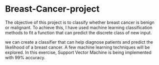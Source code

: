 # Breast-Cancer-project
The objective of this project is to classify whether breast cancer is benign or malignant. To achieve this, I have used machine learning classification methods to fit a function that can predict the discrete class of new input. 


we can create a classifier that can help diagnose patients and predict the likelihood of a breast cancer. A few machine learning techniques will be explored. In this exercise, Support Vector Machine is being implemented with 99% accuracy.
